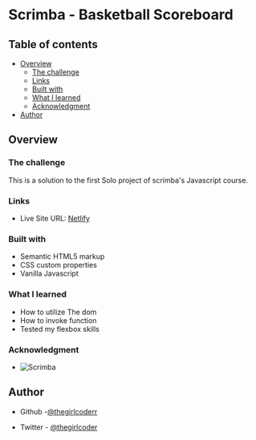 # Scrimba - Basketball Scoreboard

## Table of contents

- [Overview](#overview)
  - [The challenge](#the-challenge)
  - [Links](#links)
  - [Built with](#built-with)
  - [What I learned](#what-i-learned)
  - [Acknowledgment](#acknowledgment)
- [Author](#author)

## Overview

### The challenge

   This is a solution to the first Solo project of scrimba's Javascript course.


### Links


- Live Site URL: [Netlify](https://basketballgame-scoreboard.netlify.app/)

### Built with

- Semantic HTML5 markup
- CSS custom properties
- Vanilla Javascript

### What I learned

- How to utilize The dom
- How to invoke function
- Tested my flexbox skills

### Acknowledgment
- ![Scrimba](https://scrimba.com/)


## Author

- Github -[@thegirlcoderr](https://github.com/thegirlcoderr)

- Twitter - [@thegirlcoder](https://twitter.com/thegirlcoder)

